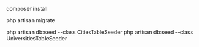 composer install

php artisan migrate

php artisan db:seed --class CitiesTableSeeder
php artisan db:seed --class UniversitiesTableSeeder
